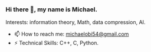 ### Hi there 👋, my name is Michael.
Interests: information theory, Math, data compression, AI.
- 📫 How to reach me: michaelobi54@gmail.com
- ⚡ Technical Skills: C++, C, Python.
